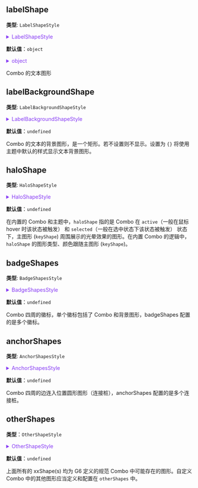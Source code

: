 ## labelShape

**类型**: `LabelShapeStyle`

<details>

<summary style="color: #873bf4; cursor: pointer">LabelShapeStyle</summary>

```typescript
type LabelShapeStyle = TextStyleProps & {
  /**
   * 文本相对于 Combo 主图形 (keyShape) 的位置，可指定方位以及在 combo 的内部或外部
   */
  position?:
    | 'top'
    | 'bottom'
    | 'left'
    | 'right'
    | 'left-top'
    | 'outside-top'
    | 'outside-left'
    | 'outside-right'
    | 'outside-bottom';
  /**
   * 文本图形相对于主图形 (keyShape) 在 x 方向上的偏移量
   */
  offsetX?: number;
  /**
   * 文本图形相对于主图形 (keyShape) 在 y 方向上的偏移量
   */
  offsetY?: number;
  /**
   * 文本图形相对于主图形 (keyShape) 在 z 方向上的偏移量
   */
  offsetZ?: number;
  /**
   * 允许文本的最大宽度，若指定为数字，则表示像素值，若指定为带有 '%' 的文本，代表相对于主图形 (keyShape) 包围盒大小的百分比。默认值为 '200%'，表示文本图形的最大宽度不可以超过主图形宽度的两倍。若超过，则自动截断并在末尾增加省略号 '...'
   */
  maxWidth?: string | number;
};
```

其中，相关的图形样式参考 [Text 图形样式](../shape/TextStyleProps.zh.md)。

</details>

**默认值**：`object`

<details>

<summary style="color: #873bf4; cursor: pointer">object</summary>

```json
{
  "position": "bottom",
  "maxWidth": "200%"
}
```

</details>

Combo 的文本图形

## labelBackgroundShape

**类型**: `LabelBackgroundShapeStyle`

<details>

<summary style="color: #873bf4; cursor: pointer">LabelBackgroundShapeStyle</summary>

```typescript
type LabelBackgroundShapeStyle = ShapeStyle & {
  /**
   * 文本距离背景矩形四周的留白距离
   */
  padding?: number | number[];
};
```

其中，相关的图形样式参考 [Rect 图形样式](../shape/RectStyleProps.zh.md)。

</details>

**默认值**：`undefined`

Combo 的文本的背景图形，是一个矩形。若不设置则不显示。设置为 `{}` 将使用主题中默认的样式显示文本背景图形。

## haloShape

**类型**: `HaloShapeStyle`

<details>

<summary style="color: #873bf4; cursor: pointer">HaloShapeStyle</summary>

```typescript
type HaloShapeStyle = ShapeStyle;
```

`haloShape` 的图形类型跟随主图形(`keyShape`)。根据不同的主图形，图形样式配置项不同。例如 `'circle-combo'` 的主图形是 `'circle'` 参考 [Circle 图形样式](../shape/CircleStyleProps.zh.md)；`'rect-combo'` 的主图形是 `'rect'` 参考 [Rect 图形样式](../shape/RectStyleProps.zh.md)。

</details>

**默认值**：`undefined`

在内置的 Combo 和主题中，`haloShape` 指的是 Combo 在 `active`（一般在鼠标 hover 时该状态被触发） 和 `selected`（一般在选中状态下该状态被触发） 状态下，主图形 (`keyShape`) 周围展示的光晕效果的图形。在内置 Combo 的逻辑中，`haloShape` 的图形类型、颜色跟随主图形 (`keyShape`)。

## badgeShapes

**类型**: `BadgeShapesStyle`

<details>

<summary style="color: #873bf4; cursor: pointer">BadgeShapesStyle</summary>

```typescript
type IBadgePosition =
  | 'rightTop'
  | 'right'
  | 'rightBottom'
  | 'bottomRight'
  | 'bottom'
  | 'bottomLeft'
  | 'leftBottom'
  | 'left'
  | 'leftTop'
  | 'topLeft'
  | 'top'
  | 'topRight';

type BadgeShapesStyle = {
  /**
   * 徽标的背景颜色（对所有徽标生效，优先级低于下面单个徽标的 color 设置）
   */
  color?: string;
  /**
   * 徽标背景颜色的色板，意味着下面各个徽标将自动取用该色板中的颜色。
   * 优先级低于下面单个徽标的 color 设置
   */
  palette?: string[];
  /**
   * 徽标上文本的颜色（对所有徽标生效，优先级低于下面单个徽标的 textColor 设置）
   */
  textColor?: string;
  /**
   * 单个徽标的样式配置，由县局高于上面的配置
   */
  [key: number]: ShapeStyle & {
    /**
     * 该徽标的位置，支持的取值见下文
     */
    position?: IBadgePosition;
    /**
     * 该徽标的背景色
     */
    color?: string;
    /**
     * 该徽标的文本色
     */
    textColor?: string;
  };
};
```

其中，相关的图形样式参考 [Rect 图形样式](../shape/RectStyleProps.zh.md)。

</details>

**默认值**：`undefined`

Combo 四周的徽标，单个徽标包括了 Combo 和背景图形，badgeShapes 配置的是多个徽标。

## anchorShapes

**类型**: `AnchorShapesStyle`

<details>

<summary style="color: #873bf4; cursor: pointer">AnchorShapesStyle</summary>

```typescript
/**
 * 外层可配置对所有连接桩（圆形）的样式，优先级低于单独的连接桩配置
 */
type AnchorShapesStyle = StyleProps & {
  /**
   * 单独的连接桩图形配置，优先级高于外层的 CircleStyleProps
   */
  [key: number]: StyleProps & {
    /**
     * 该连接桩的位置，可配置字符串或数字数组表示相对于主图形 (keyShape) 包围盒的百分比位置，例如 [0.5, 1] 表示位于主图形的右侧中间
     */
    position?: 'top' | 'left' | 'bottom' | 'right' | [number, number];
  };
};
```

其中，相关的图形样式参考 [Circle 图形样式](../shape/CircleStyleProps.zh.md)。

</details>

**默认值**：`undefined`

Combo 四周的边连入位置圆形图形（连接桩），anchorShapes 配置的是多个连接桩。

## otherShapes

**类型**：`OtherShapeStyle`

<details>

<summary style="color: #873bf4; cursor: pointer">OtherShapeStyle</summary>

```typescript
type OtherShapeStyle = {
  // key 为图形 id，规范格式为 xxShape
  // value 为图形样式配置（不同图形配置不同，见图形相关文档），以及图形的动画
  [shapeId: string]: ShapeStyleProps;
};
```

其中，不同的图形样式参考[图形样式](../shape/BaseStyleProps.zh.md)目录下对应的图形类型文档。

</details>

**默认值**：`undefined`

上面所有的 xxShape(s) 均为 G6 定义的规范 Combo 中可能存在的图形。自定义 Combo 中的其他图形应当定义和配置在 `otherShapes` 中。
